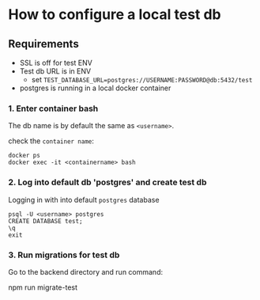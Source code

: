# How to configure a local test db

## Requirements

- SSL is off for test ENV
- Test db URL is in ENV
    - set `TEST_DATABASE_URL=postgres://USERNAME:PASSWORD@db:5432/test`
- postgres is running in a local docker container

### 1. Enter container bash

The db name is by default the same as `<username>`.

check the `container name`:

    docker ps
    docker exec -it <containername> bash

### 2. Log into default db 'postgres' and create test db

Logging in with <username> into default `postgres` database
	
    psql -U <username> postgres
    CREATE DATABASE test;
    \q
    exit

### 3. Run migrations for test db

Go to the backend directory and run command:

  npm run migrate-test
